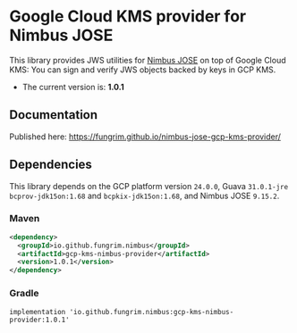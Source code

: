 # Google Cloud KMS provider for Nimbus JOSE
This library provides JWS utilities for [Nimbus JOSE](https://bitbucket.org/connect2id/nimbus-jose-jwt) on top of Google Cloud KMS: You can sign and verify JWS objects backed by keys in GCP KMS.  

* The current version is: **1.0.1**

## Documentation
Published here: https://fungrim.github.io/nimbus-jose-gcp-kms-provider/

## Dependencies
This library depends on the GCP platform version `24.0.0`, Guava `31.0.1-jre` `bcprov-jdk15on:1.68` and `bcpkix-jdk15on:1.68`, and Nimbus JOSE `9.15.2`. 

### Maven

```xml
<dependency>
  <groupId>io.github.fungrim.nimbus</groupId>
  <artifactId>gcp-kms-nimbus-provider</artifactId>
  <version>1.0.1</version>
</dependency>
```

### Gradle

```
implementation 'io.github.fungrim.nimbus:gcp-kms-nimbus-provider:1.0.1'
```

